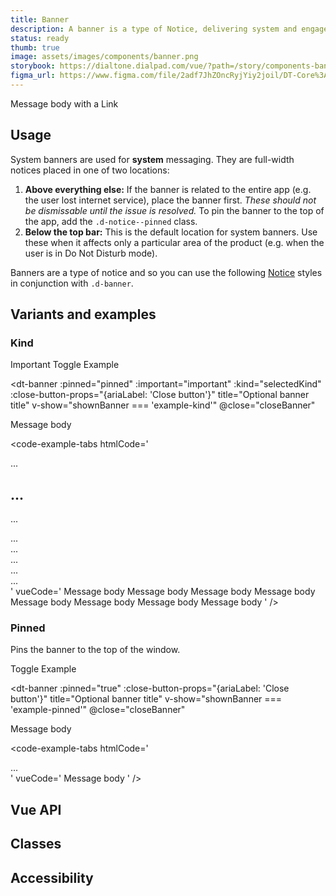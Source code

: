 ```yaml
---
title: Banner
description: A banner is a type of Notice, delivering system and engagement messaging. It is highly intrusive and should be used sparingly and appropriately.
status: ready
thumb: true
image: assets/images/components/banner.png
storybook: https://dialtone.dialpad.com/vue/?path=/story/components-banner--default
figma_url: https://www.figma.com/file/2adf7JhZOncRyjYiy2joil/DT-Core%3A-Components-7?node-id=8922%3A20410&viewport=-178%2C151%2C0.23&t=xHutRjwo1o5zMTgT-11
---
```


<code-well-header class="d-p0">
    <dt-banner title="Example banner" kind="info" class="d-ps-relative d-zi-base" :close-button-props="{ariaLabel: 'Close button'}">
        Message body with a <dt-link kind="muted">Link</dt-link>
    </dt-banner>
</code-well-header>

## Usage

System banners are used for **system** messaging. They are full-width notices placed in one of two locations:

1. **Above everything else:** If the banner is related to the entire app (e.g. the user lost internet service), place the banner first. <em>These should not be dismissable until the issue is resolved.</em> To pin the banner to the top of the app, add the `.d-notice--pinned` class.
2. **Below the top bar:** This is the default location for system banners. Use these when it affects only a particular area of the product (e.g. when the user is in Do Not Disturb mode).

Banners are a type of notice and so you can use the following [Notice](notice.md) styles in conjunction with `.d-banner`.

## Variants and examples

### Kind

<code-well-header>
    <div class="d-d-flex d-w100p d-flow8 d-ai-flex-end">
        <div class="d-fl-grow1">
            <dt-select-menu label="Style" :options="bannerOptions" @change="changeKind" />
        </div>
        <dt-checkbox value="important" @input="toggleImportant">Important</dt-checkbox>
        <dt-button @click="toggleBanner('example-kind')">Toggle Example</dt-button>
    </div>
</code-well-header>

<dt-banner
  :pinned="pinned"
  :important="important"
  :kind="selectedKind"
  :close-button-props="{ariaLabel: 'Close button'}"
  title="Optional banner title"
  v-show="shownBanner === 'example-kind'"
  @close="closeBanner"
>
  Message body
</dt-banner>

<code-example-tabs
htmlCode='
<aside class="d-banner d-banner--base" role="alert" aria-hidden="false">
  <div class="d-banner__dialog" role="alertdialog" aria-labelledy="info-alert-title" aria-describedby="info-alert-desc">
    <div class="d-notice__icon">...</div>
    <div class="d-notice__content">
      <h2 class="d-notice__title" id="info-alert-title">...</h2>
      <p class="d-notice__message" id="info-alert-desc">...</p>
    </div>
  <div class="d-notice__actions">...</div>
</aside>

<aside class="d-banner d-banner--error" role="alert" aria-hidden="false">...</aside>
<aside class="d-banner d-banner--info" role="alert" aria-hidden="false">...</aside>
<aside class="d-banner d-banner--success" role="alert" aria-hidden="false">...</aside>
<aside class="d-banner d-banner--warning" role="alert" aria-hidden="false">...</aside>
'
vueCode='
<dt-banner kind="base" title="Optional banner title"> Message body </dt-banner>
<dt-banner kind="error" title="Optional banner title"> Message body </dt-banner>
<dt-banner kind="info" title="Optional banner title"> Message body </dt-banner>
<dt-banner kind="success" title="Optional banner title"> Message body </dt-banner>
<dt-banner kind="warning" title="Optional banner title"> Message body </dt-banner>
<dt-banner background-image="{$background-image}" background-size="contain"> Message body </dt-banner>
<dt-banner pinned="true" kind="warning" title="Optional banner title"> Message body </dt-banner>
<dt-banner important="true" kind="warning" title="Optional banner title"> Message body </dt-banner>
'
/>

### Pinned

Pins the banner to the top of the window.

<code-well-header>
    <div class="d-d-flex d-w100p d-flow8 d-ai-flex-end">
        <dt-button @click="toggleBanner('example-pinned')">Toggle Example</dt-button>
    </div>
</code-well-header>

<dt-banner
  :pinned="true"
  :close-button-props="{ariaLabel: 'Close button'}"
  title="Optional banner title"
  v-show="shownBanner === 'example-pinned'"
  @close="closeBanner"
>
  Message body
</dt-banner>

<code-example-tabs
htmlCode='
<aside class="d-banner d-banner--base d-banner--pinned" role="alert" aria-hidden="false">...</aside>
'
vueCode='
<dt-banner kind="base" title="Optional banner title" :pinned="true"> Message body </dt-banner>
'
/>

## Vue API

<component-vue-api component-name="banner" />

## Classes

<component-class-table component-name="banner"></component-class-table>

## Accessibility

<component-accessible-table component-name="banner"></component-accessible-table>

<script setup>
import { ref } from 'vue';
import { accessible } from '@data/banner.json';

const bannerOptions = [
  { value: 'base', label: 'Base' },
  { value: 'error', label: 'Error' },
  { value: 'info', label: 'Info' },
  { value: 'success', label: 'Success' },
  { value: 'warning', label: 'Warning' },
];

const shownBanner = ref(null);
const important = ref(false);
const pinned = ref(false);
const selectedKind = ref('base');

function toggleBanner (id) {
  if (shownBanner.value === id) {
    shownBanner.value = null;
  } else {
    shownBanner.value = id;
  }
}

function toggleImportant () {
  important.value = !important.value;
}

function changeKind (kind) {
  selectedKind.value = kind;
}

function closeBanner () {
  shownBanner.value = null;
}
</script>
